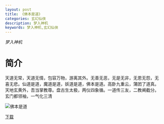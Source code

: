 ```yaml
---
layout: post
title: 《佛本是道》
categories: 玄幻仙侠
description: 梦入神机
keywords: 梦入神机,玄幻仙侠
---
```

*梦入神机*

# 简介

天道无常，天道无情，包容万物，游离其外。无善无恶，无是无非，无恩无怨，无喜无悲。仙道是道，魔道是道，妖道是道，佛本是道。高卧九重云，蒲团了道真。天地玄黄外，吾当掌教尊。盘古生太极，两仪四象循。一道传三友，二教阐截分。玄门都领袖，一气化三清

![佛本是道](https://cdn.jsdelivr.net/gh/YYbooks0/yybooks0img@master/bookscover2/佛本是道.4kjpivzg7pc0.jpg)

[下载](https://link.jscdn.cn/1drv/aHR0cHM6Ly8xZHJ2Lm1zL3QvcyFBaGU2R2dNWmVFb2poWFBDTWcwU3d3SGtKUHg5P2U9NGZ1ZlNO.txt)
